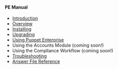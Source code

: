 <!-- 
#### PE Manual

- [Introduction](./intro.html)
- [Overview](./overview.html)
- [Installing](./installing.html)
- [Upgrading](./upgrading.html)
- [Using Puppet Enterprise](./using.html)
- [Using the Accounts Module](./using_accounts.html)
- [Using the Compliance Workflow](./using_compliance.html)
- [Troubleshooting](./troubleshooting.html)
- [Answer File Reference](./answer_file_reference.html)

 -->


<h4>PE Manual</h4>

<ul>
<li><a href="./intro.html">Introduction</a></li>
<li><a href="./overview.html">Overview</a></li>
<li><a href="./installing.html">Installing</a></li>
<li><a href="./upgrading.html">Upgrading</a></li>
<li><a href="./using.html">Using Puppet Enterprise</a></li>
<li>Using the Accounts Module (coming soon!)</li>
<li>Using the Compliance Workflow (coming soon!)</li>
<li><a href="./troubleshooting.html">Troubleshooting</a></li>
<li><a href="./answer_file_reference.html">Answer File Reference</a></li>
</ul>


